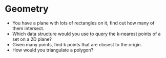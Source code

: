 # Geometry

* You have a plane with lots of rectangles on it, find out how many of them intersect.
* Which data structure would you use to query the k-nearest points of a set on a 2D plane?
* Given many points, find k points that are closest to the origin.
* How would you triangulate a polygon?
